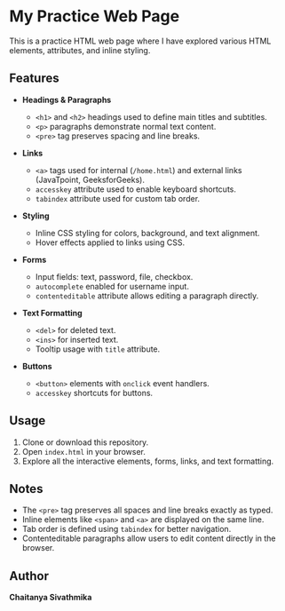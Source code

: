 # My Practice Web Page

This is a practice HTML web page where I have explored various HTML elements, attributes, and inline styling.

## Features

- **Headings & Paragraphs**
  - `<h1>` and `<h2>` headings used to define main titles and subtitles.
  - `<p>` paragraphs demonstrate normal text content.
  - `<pre>` tag preserves spacing and line breaks.

- **Links**
  - `<a>` tags used for internal (`/home.html`) and external links (JavaTpoint, GeeksforGeeks).
  - `accesskey` attribute used to enable keyboard shortcuts.
  - `tabindex` attribute used for custom tab order.

- **Styling**
  - Inline CSS styling for colors, background, and text alignment.
  - Hover effects applied to links using CSS.

- **Forms**
  - Input fields: text, password, file, checkbox.
  - `autocomplete` enabled for username input.
  - `contenteditable` attribute allows editing a paragraph directly.

- **Text Formatting**
  - `<del>` for deleted text.
  - `<ins>` for inserted text.
  - Tooltip usage with `title` attribute.

- **Buttons**
  - `<button>` elements with `onclick` event handlers.
  - `accesskey` shortcuts for buttons.

## Usage

1. Clone or download this repository.
2. Open `index.html` in your browser.
3. Explore all the interactive elements, forms, links, and text formatting.

## Notes

- The `<pre>` tag preserves all spaces and line breaks exactly as typed.
- Inline elements like `<span>` and `<a>` are displayed on the same line.
- Tab order is defined using `tabindex` for better navigation.
- Contenteditable paragraphs allow users to edit content directly in the browser.

## Author

**Chaitanya Sivathmika**
